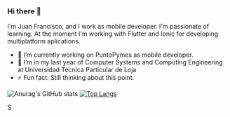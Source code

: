 ### Hi there 👋

I'm Juan Francisco, and I work as mobile developer. I'm passionate of learning. At the moment I'm working with Flutter and Ionic for developing multiplatform aplications. 

- 🔭 I’m currently working on PuntoPymes as mobile developer.
- 🌱 I’m in my last year of Computer Systems and Computing Engineering at Universidad Técnica Particular de Loja
- ⚡ Fun fact: Still thinking about this point.

![Anurag's GitHub stats](https://github-readme-stats.vercel.app/api?username=JuanFCVal&count_private=true&show_icons=true&theme=radical)
[![Top Langs](https://github-readme-stats.vercel.app/api/top-langs/?username=JuanFCVal&langs_count=8)](https://github.com/anuraghazra/github-readme-stats)

S
